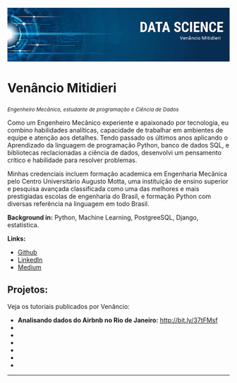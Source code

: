 <p align="center">
  <img src="banner.png" >
</p>

# Venâncio Mitidieri
<sub>*Engenheiro Mecânico, estudante de programação e Ciência de Dados*</sub>

Como um Engenheiro Mecânico experiente e apaixonado por tecnologia, eu combino habilidades analíticas, capacidade de trabalhar em ambientes de equipe e atenção aos detalhes. Tendo passado os últimos anos aplicando o Aprendizado da linguagem de programação Python, banco de dados SQL, e bibliotecas reclacionadas a ciência de dados, desenvolvi um pensamento crítico e habilidade para resolver problemas.

Minhas credenciais incluem formação academica em Engenharia Mecânica pelo Centro Universitário Augusto Motta, uma instituição de ensino superior e pesquisa avançada classificada como uma das melhores e mais prestigiadas escolas de engenharia do Brasil, e formação Python com diversas referência na linguagem em todo Brasil.

**Background in:** Python, Machine Learning, PostgreeSQL, Django, estatistica.

**Links:**
* [Github](https://github.com/venanciomitidieri)
* [LinkedIn](https://www.linkedin.com/in/venancio-mitidieri-0b3a15a7/)
* [Medium](http://bit.ly/37aqMiy)


## Projetos:
Veja os tutoriais publicados por Venâncio:

* **Analisando dados do Airbnb no Rio de Janeiro:** http://bit.ly/37tFMsf
* 
* 
* 
*
* 
* 

---




